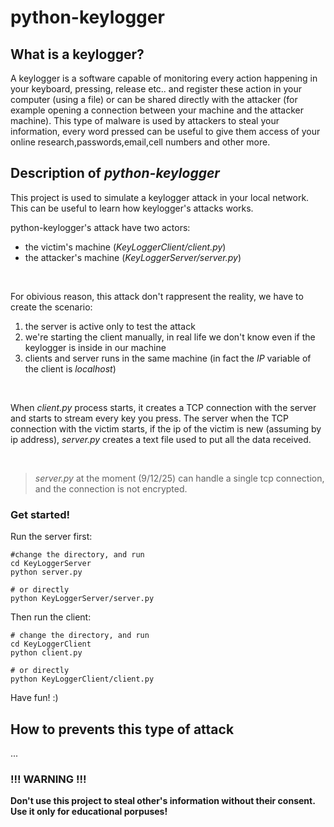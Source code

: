 # python-keylogger

## What is a keylogger?
<p>A keylogger is a software capable of monitoring every action happening in your keyboard, pressing, release etc.. and register these action in your computer (using a file) or can be shared directly with the attacker (for example opening a connection between your machine and the attacker machine). This type of malware is used by attackers to steal your information, every word pressed can be useful to give them access of your online research,passwords,email,cell numbers and other more.</p>  

## Description of *python-keylogger* 
<p>
This project is used to simulate a keylogger attack in your local network. This can be useful to learn how keylogger's attacks works.
</p>


python-keylogger's attack have two actors: <br>
- the victim's machine (*KeyLoggerClient/client.py*) 
- the attacker's machine (*KeyLoggerServer/server.py*)

<br>

For obivious reason, this attack don't rappresent the reality, we have to create the scenario:
1. the server is active only to test the attack 
2. we're starting the client manually, in real life we don't know even if the keylogger is inside in our machine 
3. clients and server runs in the same machine (in fact the *IP* variable of the client is *localhost*)

<br> 

When *client.py* process starts, it creates a TCP connection with the server and starts to stream every key you press. The server when the TCP connection with the victim starts, if the ip of the victim is new (assuming by ip address), *server.py* creates a text file used to put all the data received. 

<br>

> *server.py* at the moment (9/12/25) can handle a single tcp connection, and the connection is not encrypted.    

### Get started!  

Run the server first:
```
#change the directory, and run
cd KeyLoggerServer
python server.py
```
```
# or directly
python KeyLoggerServer/server.py
```
Then run the client:

```
# change the directory, and run
cd KeyLoggerClient
python client.py
```
```
# or directly
python KeyLoggerClient/client.py
```

Have fun! :)

## How to prevents this type of attack 
...

### !!! WARNING !!!
**Don't use this project to steal other's information without their consent. Use it only for educational porpuses!**
